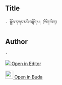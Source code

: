 ## Title
	- སྒྲོལ་དཀར་མའི་བསྟོད་པ།（སོག་ཡིག）

## Author
	- 



[<img src="https://img.icons8.com/color/25/000000/edit-property.png"> Open in Editor](http://editor.openpecha.org/P010502)

[<img width="25" src="https://library.bdrc.io/icons/BUDA-small.svg"> Open in Buda](https://library.bdrc.io/show/bdr:IE0OPP010502)
